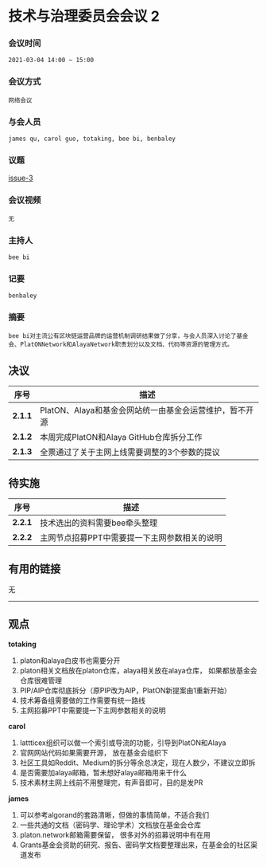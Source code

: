 # 技术与治理委员会会议 2

### 会议时间
    2021-03-04 14:00 ~ 15:00

### 会议方式
    网络会议

### 与会人员
    james qu, carol guo, totaking, bee bi, benbaley

### 议题
[issue-3](https://github.com/PlatONnetwork/meeting/issues/3)

### 会议视频
    无

### 主持人
    bee bi

### 记要
    benbaley

### 摘要
    bee bi对主流公有区块链运营品牌的运营机制调研结果做了分享，与会人员深入讨论了基金会、PlatONNetwork和AlayaNetwork职责划分以及文档、代码等资源的管理方式。

## 决议

| 序号 | 描述                                                           |
| ------------- | ----------------------------------------------------- |
| **2.1.1**   | PlatON、Alaya和基金会网站统一由基金会运营维护，暂不开源 |
| **2.1.2**   | 本周完成PlatON和Alaya GitHub仓库拆分工作 |
| **2.1.3**   | 全票通过了关于主网上线需要调整的3个参数的提议 |

## 待实施

| 序号 | 描述                                                           |
| ------------- | ----------------------------------------------------- |
| **2.2.1**   | 技术选出的资料需要bee牵头整理 |
| **2.2.2**   | 主网节点招募PPT中需要提一下主网参数相关的说明 |

## 有用的链接

无

---

## 观点


**totaking**

1. platon和alaya白皮书也需要分开
2. platon相关文档放在platon仓库，alaya相关放在alaya仓库， 如果都放基金会仓库很难管理
3. PIP/AIP仓库彻底拆分（原PIP改为AIP，PlatON新提案由1重新开始）
4. 技术筹备组需要做的工作需要有统一路线
5. 主网招募PPT中需要提一下主网参数相关的说明

**carol**

1. lattticex组织可以做一个索引或导流的功能，引导到PlatON和Alaya
2. 官网网站代码如果需要开源， 放在基金会组织下
3. 社区工具如Reddit、Medium的拆分等余总决定，现在人数少，不建议立即拆
4. 是否需要加alaya邮箱，暂未想好alaya邮箱用来干什么
5. 技术素材主网上线前不用整理完，有声音即可，目的是发PR

**james**

1. 可以参考algorand的套路清晰，但做的事情简单，不适合我们
2. 一些共通的文档（密码学、理论学术）文档放在基金会仓库
3. platon.network邮箱需要保留， 很多对外的招募说明中有在用
4. Grants基金会资助的研究、报告、密码学文档要整理出来，在基金会的社区渠道发布

